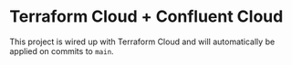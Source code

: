 # Terraform Cloud + Confluent Cloud

This project is wired up with Terraform Cloud and will automatically be applied on commits to `main`.